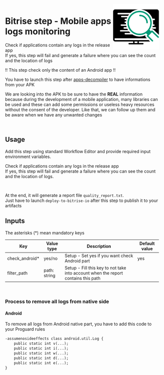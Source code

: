 <img align="right" src="assets/icon.svg" width="150" height="150" >

# Bitrise step - Mobile apps logs monitoring

Check if applications contain any logs in the release app</br>
If yes, this step will fail and generate a failure where you can see the count and the location of logs

!! This step check only the content of an Android app !!

You have to launch this step after [apps-decompiler](https://github.com/imranMnts/bitrise-step-apps-decompiler) to have informations from your APK

We are looking into the APK to be sure to have the **REAL** information because during the development of a mobile application, many libraries can be used and these can add some permissions or useless heavy resources without the consent of the developer. Like that, we can follow up them and be aware when we have any unwanted changes

<br/>

## Usage

Add this step using standard Workflow Editor and provide required input environment variables.

Check if applications contain any logs in the release app</br>
If yes, this step will fail and generate a failure where you can see the count and the location of logs.

<br/>

At the end, it will generate a report file `quality_report.txt`.</br>
Just have to launch `deploy-to-bitrise-io` after this step to publish it to your artifacts

## Inputs

The asterisks (*) mean mandatory keys

|Key             |Value type                     |Description    |Default value        
|----------------|-------------|--------------|--------------|
|check_android* |yes/no |Setup - Set yes if you want check Android part|yes|
|filter_path |path: string |Setup - Fill this key to not take into account when the report contains this path||

<br />

### Process to remove all logs from native side

#### Android

To remove all logs from Android native part, you have to add this code to your Proguard rules 

```
-assumenosideeffects class android.util.Log {
    public static int v(...);
    public static int i(...);
    public static int w(...);
    public static int d(...);
    public static int e(...);
}
```